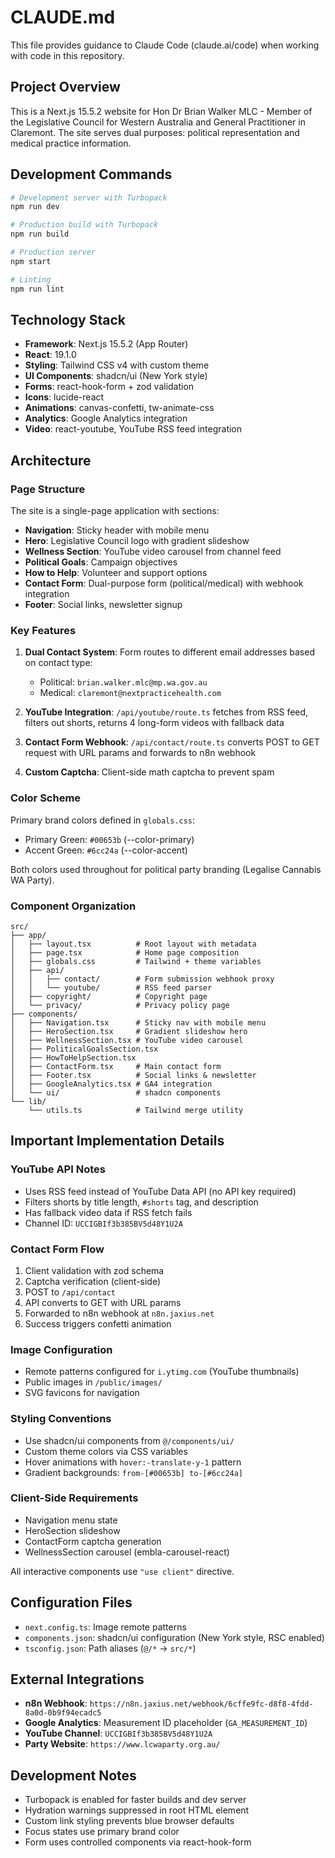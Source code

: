 # CLAUDE.md

This file provides guidance to Claude Code (claude.ai/code) when working with code in this repository.

## Project Overview

This is a Next.js 15.5.2 website for Hon Dr Brian Walker MLC - Member of the Legislative Council for Western Australia and General Practitioner in Claremont. The site serves dual purposes: political representation and medical practice information.

## Development Commands

```bash
# Development server with Turbopack
npm run dev

# Production build with Turbopack
npm run build

# Production server
npm start

# Linting
npm run lint
```

## Technology Stack

- **Framework**: Next.js 15.5.2 (App Router)
- **React**: 19.1.0
- **Styling**: Tailwind CSS v4 with custom theme
- **UI Components**: shadcn/ui (New York style)
- **Forms**: react-hook-form + zod validation
- **Icons**: lucide-react
- **Animations**: canvas-confetti, tw-animate-css
- **Analytics**: Google Analytics integration
- **Video**: react-youtube, YouTube RSS feed integration

## Architecture

### Page Structure

The site is a single-page application with sections:
- **Navigation**: Sticky header with mobile menu
- **Hero**: Legislative Council logo with gradient slideshow
- **Wellness Section**: YouTube video carousel from channel feed
- **Political Goals**: Campaign objectives
- **How to Help**: Volunteer and support options
- **Contact Form**: Dual-purpose form (political/medical) with webhook integration
- **Footer**: Social links, newsletter signup

### Key Features

1. **Dual Contact System**: Form routes to different email addresses based on contact type:
   - Political: `brian.walker.mlc@mp.wa.gov.au`
   - Medical: `claremont@nextpracticehealth.com`

2. **YouTube Integration**: `/api/youtube/route.ts` fetches from RSS feed, filters out shorts, returns 4 long-form videos with fallback data

3. **Contact Form Webhook**: `/api/contact/route.ts` converts POST to GET request with URL params and forwards to n8n webhook

4. **Custom Captcha**: Client-side math captcha to prevent spam

### Color Scheme

Primary brand colors defined in `globals.css`:
- Primary Green: `#00653b` (--color-primary)
- Accent Green: `#6cc24a` (--color-accent)

Both colors used throughout for political party branding (Legalise Cannabis WA Party).

### Component Organization

```
src/
├── app/
│   ├── layout.tsx          # Root layout with metadata
│   ├── page.tsx            # Home page composition
│   ├── globals.css         # Tailwind + theme variables
│   ├── api/
│   │   ├── contact/        # Form submission webhook proxy
│   │   └── youtube/        # RSS feed parser
│   ├── copyright/          # Copyright page
│   └── privacy/            # Privacy policy page
├── components/
│   ├── Navigation.tsx      # Sticky nav with mobile menu
│   ├── HeroSection.tsx     # Gradient slideshow hero
│   ├── WellnessSection.tsx # YouTube video carousel
│   ├── PoliticalGoalsSection.tsx
│   ├── HowToHelpSection.tsx
│   ├── ContactForm.tsx     # Main contact form
│   ├── Footer.tsx          # Social links & newsletter
│   ├── GoogleAnalytics.tsx # GA4 integration
│   └── ui/                 # shadcn components
└── lib/
    └── utils.ts            # Tailwind merge utility
```

## Important Implementation Details

### YouTube API Notes
- Uses RSS feed instead of YouTube Data API (no API key required)
- Filters shorts by title length, `#shorts` tag, and description
- Has fallback video data if RSS fetch fails
- Channel ID: `UCCIGBIf3b385BV5d48Y1U2A`

### Contact Form Flow
1. Client validation with zod schema
2. Captcha verification (client-side)
3. POST to `/api/contact`
4. API converts to GET with URL params
5. Forwarded to n8n webhook at `n8n.jaxius.net`
6. Success triggers confetti animation

### Image Configuration
- Remote patterns configured for `i.ytimg.com` (YouTube thumbnails)
- Public images in `/public/images/`
- SVG favicons for navigation

### Styling Conventions
- Use shadcn/ui components from `@/components/ui/`
- Custom theme colors via CSS variables
- Hover animations with `hover:-translate-y-1` pattern
- Gradient backgrounds: `from-[#00653b] to-[#6cc24a]`

### Client-Side Requirements
- Navigation menu state
- HeroSection slideshow
- ContactForm captcha generation
- WellnessSection carousel (embla-carousel-react)

All interactive components use `"use client"` directive.

## Configuration Files

- `next.config.ts`: Image remote patterns
- `components.json`: shadcn/ui configuration (New York style, RSC enabled)
- `tsconfig.json`: Path aliases (`@/*` → `src/*`)

## External Integrations

- **n8n Webhook**: `https://n8n.jaxius.net/webhook/6cffe9fc-d8f8-4fdd-8a0d-0b9f94ecadc5`
- **Google Analytics**: Measurement ID placeholder (`GA_MEASUREMENT_ID`)
- **YouTube Channel**: `UCCIGBIf3b385BV5d48Y1U2A`
- **Party Website**: `https://www.lcwaparty.org.au/`

## Development Notes

- Turbopack is enabled for faster builds and dev server
- Hydration warnings suppressed in root HTML element
- Custom link styling prevents blue browser defaults
- Focus states use primary brand color
- Form uses controlled components via react-hook-form
